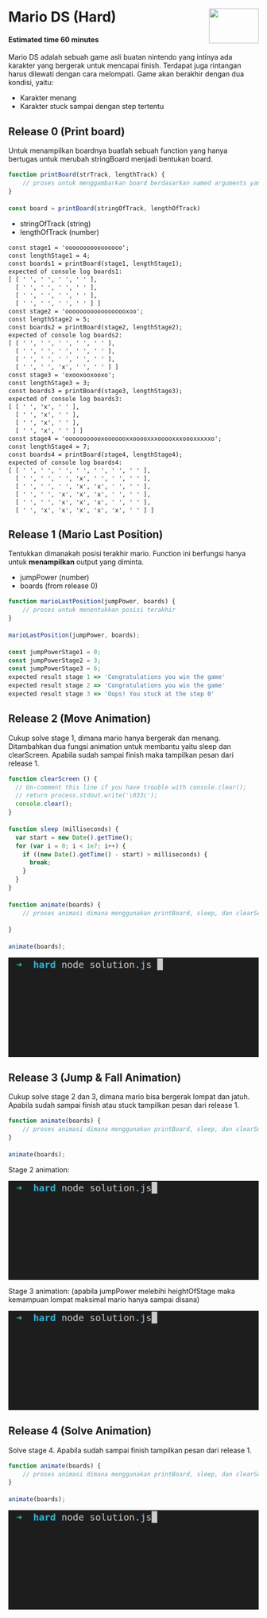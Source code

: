 # Mario DS (Hard)<img align="right" height="70" width="100" src="https://hacktiv8.com/img/logo-hacktiv8_bordered.png__vzu2vhp2VRX%2Bewg7J0bPlaAf7ee5fc69819b5ef3849344c119f5e18">

#### Estimated time 60 minutes

Mario DS adalah sebuah game asli buatan nintendo yang intinya ada karakter yang bergerak untuk mencapai finish. Terdapat juga rintangan harus dilewati dengan cara melompati. Game akan berakhir dengan dua kondisi, yaitu:

- Karakter menang
- Karakter stuck sampai dengan step tertentu

## Release 0 (Print board)

Untuk menampilkan boardnya buatlah sebuah function yang hanya bertugas untuk merubah stringBoard menjadi bentukan board.

```javascript
function printBoard(strTrack, lengthTrack) {
    // proses untuk menggambarkan board berdasarkan named arguments yang telah disediakan
}

const board = printBoard(stringOfTrack, lengthOfTrack)
```

- stringOfTrack (string)
- lengthOfTrack (number)

```
const stage1 = 'oooooooooooooooo';
const lengthStage1 = 4;
const boards1 = printBoard(stage1, lengthStage1);
expected of console log boards1:
[ [ ' ', ' ', ' ', ' ' ],
  [ ' ', ' ', ' ', ' ' ],
  [ ' ', ' ', ' ', ' ' ],
  [ ' ', ' ', ' ', ' ' ] ]
const stage2 = 'oooooooooooooooooxoo';
const lengthStage2 = 5;
const boards2 = printBoard(stage2, lengthStage2);
expected of console log boards2:
[ [ ' ', ' ', ' ', ' ', ' ' ],
  [ ' ', ' ', ' ', ' ', ' ' ],
  [ ' ', ' ', ' ', ' ', ' ' ],
  [ ' ', ' ', 'x', ' ', ' ' ] ]
const stage3 = 'oxooxooxooxo';
const lengthStage3 = 3;
const boards3 = printBoard(stage3, lengthStage3);
expected of console log boards3:
[ [ ' ', 'x', ' ' ],
  [ ' ', 'x', ' ' ],
  [ ' ', 'x', ' ' ],
  [ ' ', 'x', ' ' ] ]
const stage4 = 'ooooooooooxooooooxxooooxxxooooxxxoooxxxxxo';
const lengthStage4 = 7;
const boards4 = printBoard(stage4, lengthStage4);
expected of console log boards4:
[ [ ' ', ' ', ' ', ' ', ' ', ' ', ' ' ],
  [ ' ', ' ', ' ', 'x', ' ', ' ', ' ' ],
  [ ' ', ' ', ' ', 'x', 'x', ' ', ' ' ],
  [ ' ', ' ', 'x', 'x', 'x', ' ', ' ' ],
  [ ' ', ' ', 'x', 'x', 'x', ' ', ' ' ],
  [ ' ', 'x', 'x', 'x', 'x', 'x', ' ' ] ]
```

## Release 1 (Mario Last Position)

Tentukkan dimanakah posisi terakhir mario. Function ini berfungsi hanya untuk **menampilkan** output yang diminta.

- jumpPower (number)
- boards (from release 0)

```javascript
function marioLastPosition(jumpPower, boards) {
    // proses untuk menentukkan posisi terakhir
}

marioLastPosition(jumpPower, boards);

const jumpPowerStage1 = 0;
const jumpPowerStage2 = 3;
const jumpPowerStage3 = 6;
expected result stage 1 => 'Congratulations you win the game'
expected result stage 2 => 'Congratulations you win the game'
expected result stage 3 => 'Oops! You stuck at the step 0'
```

## Release 2 (Move Animation)

Cukup solve stage 1, dimana mario hanya bergerak dan menang. Ditambahkan dua fungsi animation untuk membantu yaitu sleep dan clearScreen. Apabila sudah sampai finish maka tampilkan pesan dari release 1.

```javascript
function clearScreen () {
  // Un-comment this line if you have trouble with console.clear();
  // return process.stdout.write('\033c');
  console.clear();
}

function sleep (milliseconds) {
  var start = new Date().getTime();
  for (var i = 0; i < 1e7; i++) {
    if ((new Date().getTime() - start) > milliseconds) {
      break;
    }
  }
}

function animate(boards) {
    // proses animasi dimana menggunakan printBoard, sleep, dan clearScreen
    
}

animate(boards);
```

<img src="./stage1.gif" align="center">

## Release 3 (Jump & Fall Animation)

Cukup solve stage 2 dan 3, dimana mario bisa bergerak lompat dan jatuh. Apabila sudah sampai finish atau stuck tampilkan pesan dari release 1.

```javascript
function animate(boards) {
    // proses animasi dimana menggunakan printBoard, sleep, dan clearScreen
}

animate(boards);
```

Stage 2 animation:

<img src="./stage2.gif" align="center">

Stage 3 animation: (apabila jumpPower melebihi heightOfStage maka kemampuan lompat maksimal mario hanya sampai disana)

<img src="./stage3.gif" align="center">

## Release 4 (Solve Animation)

Solve stage 4. Apabila sudah sampai finish tampilkan pesan dari release 1.

```javascript
function animate(boards) {
    // proses animasi dimana menggunakan printBoard, sleep, dan clearScreen
}

animate(boards);
```

<img src="./stage4.gif" align="center">